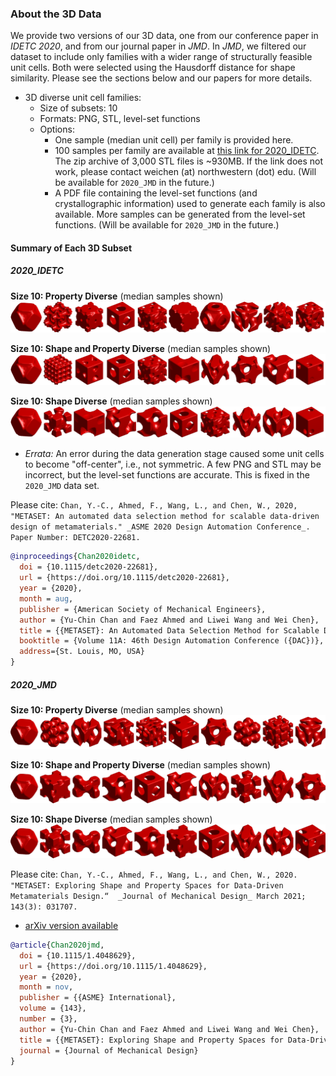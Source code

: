 ### About the 3D Data

We provide two versions of our 3D data, one from our conference paper in _IDETC 2020_, and from our journal paper in _JMD_. In _JMD_, we filtered our dataset to include only families with a wider range of structurally feasible unit cells. Both were selected using the Hausdorff distance for shape similarity. Please see the sections below and our papers for more details.

- 3D diverse unit cell families:
  - Size of subsets: 10
  - Formats: PNG, STL, level-set functions
  - Options:
    - One sample (median unit cell) per family is provided here.
    - 100 samples per family are available at [this link for 2020_IDETC](https://northwestern.box.com/s/l3prbvm90ou0idp1s117mk7cj9ilxb6j). The zip archive of 3,000 STL files is ~930MB. If the link does not work, please contact weichen (at) northwestern (dot) edu. (Will be available for `2020_JMD` in the future.)
    - A PDF file containing the level-set functions (and crystallographic information) used to generate each family is also available. More samples can be generated from the level-set functions. (Will be available for `2020_JMD` in the future.)

#### Summary of Each 3D Subset

##### 2020_IDETC

**Size 10: Property Diverse** (median samples shown)
![P20](https://github.com/lychan110/metaset/blob/master/3D_diverse/2020_IDETC/images/3D_P10_summary.png)

**Size 10: Shape and Property Diverse** (median samples shown)
![SP20](https://github.com/lychan110/metaset/blob/master/3D_diverse/2020_IDETC/images/3D_SP10_summary.png)

**Size 10: Shape Diverse** (median samples shown)
![S20](https://github.com/lychan110/metaset/blob/master/3D_diverse/2020_IDETC/images/3D_S10_summary.png)

- _Errata:_ An error during the data generation stage caused some unit cells to become "off-center", i.e., not symmetric. A few PNG and STL may be incorrect, but the level-set functions are accurate. This is fixed in the `2020_JMD` data set.

Please cite:
`Chan, Y.-C., Ahmed, F., Wang, L., and Chen, W., 2020, "METASET: An automated data selection method for scalable data-driven design of metamaterials." _ASME 2020 Design Automation Conference_. Paper Number: DETC2020-22681.`

```BibTeX
@inproceedings{Chan2020idetc,
  doi = {10.1115/detc2020-22681},
  url = {https://doi.org/10.1115/detc2020-22681},
  year = {2020},
  month = aug,
  publisher = {American Society of Mechanical Engineers},
  author = {Yu-Chin Chan and Faez Ahmed and Liwei Wang and Wei Chen},
  title = {{METASET}: An Automated Data Selection Method for Scalable Data-Driven Design of Metamaterials},
  booktitle = {Volume 11A: 46th Design Automation Conference ({DAC})},
  address={St. Louis, MO, USA}
}
```

##### 2020_JMD

**Size 10: Property Diverse** (median samples shown)
![P20](https://github.com/lychan110/metaset/blob/master/3D_diverse/2020_JMD/images/3D_P10_summary_JMD.png)

**Size 10: Shape and Property Diverse** (median samples shown)
![SP20](https://github.com/lychan110/metaset/blob/master/3D_diverse/2020_JMD/images/3D_SP10_summary_JMD.png)

**Size 10: Shape Diverse** (median samples shown)
![S20](https://github.com/lychan110/metaset/blob/master/3D_diverse/2020_JMD/images/3D_S10_summary_JMD.png)

Please cite:
`Chan, Y.-C., Ahmed, F., Wang, L., and Chen, W., 2020. "METASET: Exploring Shape and Property Spaces for Data-Driven Metamaterials Design.“  _Journal of Mechanical Design_ March 2021; 143(3): 031707.`

- [arXiv version available](https://arxiv.org/abs/2006.02142)

```BibTeX
@article{Chan2020jmd,
  doi = {10.1115/1.4048629},
  url = {https://doi.org/10.1115/1.4048629},
  year = {2020},
  month = nov,
  publisher = {{ASME} International},
  volume = {143},
  number = {3},
  author = {Yu-Chin Chan and Faez Ahmed and Liwei Wang and Wei Chen},
  title = {{METASET}: Exploring Shape and Property Spaces for Data-Driven Metamaterials Design},
  journal = {Journal of Mechanical Design}
}
```